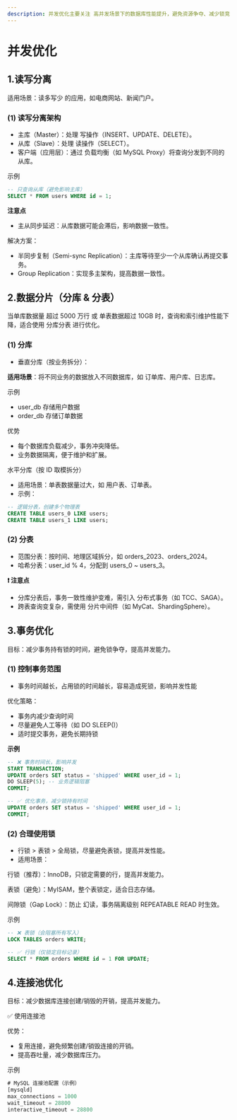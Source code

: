 ```yaml
---
description: 并发优化主要关注 高并发场景下的数据库性能提升，避免资源争夺、减少锁竞争、提高吞吐量。以下是 MySQL 在高并发环境下的优化策略。
---
```


# 并发优化

## 1.读写分离

适用场景：读多写少 的应用，如电商网站、新闻门户。

### (1) 读写分离架构

* 主库（Master）：处理 写操作（INSERT、UPDATE、DELETE）。
* 从库（Slave）：处理 读操作（SELECT）。
* 客户端（应用层）：通过 负载均衡（如 MySQL Proxy）将查询分发到不同的从库。

示例

```sql
-- 只查询从库（避免影响主库）
SELECT * FROM users WHERE id = 1;
```

**注意点**

* 主从同步延迟：从库数据可能会滞后，影响数据一致性。

解决方案：

* 半同步复制（Semi-sync Replication）：主库等待至少一个从库确认再提交事务。
* Group Replication：实现多主架构，提高数据一致性。

## 2.数据分片（分库 & 分表）

当单库数据量 超过 5000 万行 或 单表数据超过 10GB 时，查询和索引维护性能下降，适合使用 分库分表 进行优化。

### **(1) 分库**

* 垂直分库（按业务拆分）：

**适用场景**：将不同业务的数据放入不同数据库，如 订单库、用户库、日志库。

示例

* user\_db 存储用户数据
* order\_db 存储订单数据

优势

* 每个数据库负载减少，事务冲突降低。
* 业务数据隔离，便于维护和扩展。

水平分库（按 ID 取模拆分）

* 适用场景：单表数据量过大，如 用户表、订单表。
* 示例：

```sql
-- 逻辑分表，创建多个物理表
CREATE TABLE users_0 LIKE users;
CREATE TABLE users_1 LIKE users;
```

### (2) 分表

* 范围分表：按时间、地理区域拆分，如 orders\_2023、orders\_2024。
* 哈希分表：user\_id % 4，分配到 users\_0 \~ users\_3。

**❗ 注意点**

* 分库分表后，事务一致性维护变难，需引入 分布式事务（如 TCC、SAGA）。
* 跨表查询变复杂，需使用 分片中间件（如 MyCat、ShardingSphere）。

## 3.事务优化

目标：减少事务持有锁的时间，避免锁争夺，提高并发能力。

### (1) 控制事务范围

* 事务时间越长，占用锁的时间越长，容易造成死锁，影响并发性能

优化策略：

* 事务内减少查询时间
* 尽量避免人工等待（如 DO SLEEP()）
* 适时提交事务，避免长期持锁

**示例**

```sql
-- ❌ 事务时间长，影响并发
START TRANSACTION;
UPDATE orders SET status = 'shipped' WHERE user_id = 1;
DO SLEEP(5); -- 业务逻辑阻塞
COMMIT;

-- ✅ 优化事务，减少锁持有时间
UPDATE orders SET status = 'shipped' WHERE user_id = 1;
COMMIT;
```

### (2) 合理使用锁

* 行锁 > 表锁 > 全局锁，尽量避免表锁，提高并发性能。
* 适用场景：

行锁（推荐）：InnoDB，只锁定需要的行，提高并发能力。

表锁（避免）：MyISAM，整个表锁定，适合日志存储。

间隙锁（Gap Lock）：防止 幻读，事务隔离级别 REPEATABLE READ 时生效。

示例

```sql
-- ❌ 表锁（会阻塞所有写入）
LOCK TABLES orders WRITE;

-- ✅ 行锁（仅锁定目标记录）
SELECT * FROM orders WHERE id = 1 FOR UPDATE;
```

## 4.连接池优化

目标：减少数据库连接创建/销毁的开销，提高并发能力。

✅ 使用连接池

优势：

* 复用连接，避免频繁创建/销毁连接的开销。
* 提高吞吐量，减少数据库压力。

示例

```sql
# MySQL 连接池配置（示例）
[mysqld]
max_connections = 1000
wait_timeout = 28800
interactive_timeout = 28800
```







